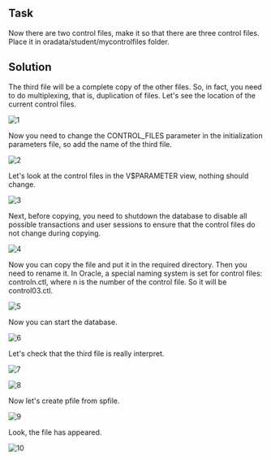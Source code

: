 ## Task
Now there are two control files, make it so that there are three control files. Place it in oradata/student/mycontrolfiles folder.

## Solution
The third file will be a complete copy of the other files. So, in fact, you need to do multiplexing, that is, duplication of files.
Let's see the location of the current control files.

![1](https://user-images.githubusercontent.com/61746700/159139755-27f2dc73-62cf-4f0d-9de4-c379c7eafd4a.png)

Now you need to change the CONTROL_FILES parameter in the initialization parameters file, so add the name of the third file.

![2](https://user-images.githubusercontent.com/61746700/159139761-2b836116-6757-4bea-8970-1200ac40ec33.png)

Let's look at the control files in the V$PARAMETER view, nothing should change.

![3](https://user-images.githubusercontent.com/61746700/159139765-bc3b4f96-cc09-45cd-a0ec-3ab50a216095.png)

Next, before copying, you need to shutdown the database to disable all possible transactions and user sessions to ensure that the control files do not change during copying.

![4](https://user-images.githubusercontent.com/61746700/159139771-294380b3-96da-4704-8821-466c13995d44.png)

Now you can copy the file and put it in the required directory. Then you need to rename it. In Oracle, a special naming system is set for control files: controln.ctl, where n is the number of the control file.
So it will be control03.ctl.

![5](https://user-images.githubusercontent.com/61746700/159139774-b19d0668-5cda-4c57-863f-c316085ff216.png)

Now you can start the database.

![6](https://user-images.githubusercontent.com/61746700/159139777-815ca1ae-6f81-405f-8d37-3cf12f3a18c4.png)

Let's check that the third file is really interpret.

![7](https://user-images.githubusercontent.com/61746700/159139779-b24a7d80-5e30-4674-938f-76634ba3b7a8.png)

![8](https://user-images.githubusercontent.com/61746700/159139785-11b5c75a-046a-4240-9581-b1167df27c10.png)

Now let's create pfile from spfile.

![9](https://user-images.githubusercontent.com/61746700/159139788-da77f1cb-6187-4029-9a18-73769d3cd231.png)

Look, the file has appeared.

![10](https://user-images.githubusercontent.com/61746700/159139790-bb565d1b-4a0d-40d0-aa41-5f54e65a0905.png)
